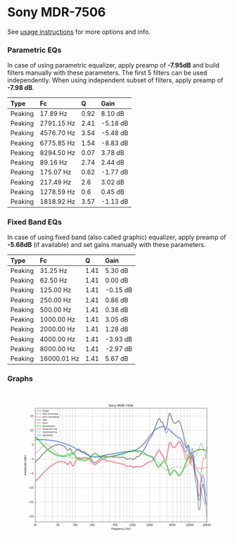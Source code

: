 # Sony MDR-7506
See [usage instructions](https://github.com/jaakkopasanen/AutoEq#usage) for more options and info.

### Parametric EQs
In case of using parametric equalizer, apply preamp of **-7.95dB** and build filters manually
with these parameters. The first 5 filters can be used independently.
When using independent subset of filters, apply preamp of **-7.98 dB**.

| Type    | Fc         |    Q | Gain     |
|:--------|:-----------|:-----|:---------|
| Peaking | 17.89 Hz   | 0.92 | 8.10 dB  |
| Peaking | 2791.15 Hz | 2.41 | -5.18 dB |
| Peaking | 4576.70 Hz | 3.54 | -5.48 dB |
| Peaking | 6775.85 Hz | 1.54 | -8.83 dB |
| Peaking | 8294.50 Hz | 0.07 | 3.78 dB  |
| Peaking | 89.16 Hz   | 2.74 | 2.44 dB  |
| Peaking | 175.07 Hz  | 0.62 | -1.77 dB |
| Peaking | 217.49 Hz  | 2.6  | 3.02 dB  |
| Peaking | 1278.59 Hz | 0.6  | 0.45 dB  |
| Peaking | 1818.92 Hz | 3.57 | -1.13 dB |

### Fixed Band EQs
In case of using fixed band (also called graphic) equalizer, apply preamp of **-5.68dB**
(if available) and set gains manually with these parameters.

| Type    | Fc          |    Q | Gain     |
|:--------|:------------|:-----|:---------|
| Peaking | 31.25 Hz    | 1.41 | 5.30 dB  |
| Peaking | 62.50 Hz    | 1.41 | 0.00 dB  |
| Peaking | 125.00 Hz   | 1.41 | -0.15 dB |
| Peaking | 250.00 Hz   | 1.41 | 0.86 dB  |
| Peaking | 500.00 Hz   | 1.41 | 0.38 dB  |
| Peaking | 1000.00 Hz  | 1.41 | 3.05 dB  |
| Peaking | 2000.00 Hz  | 1.41 | 1.28 dB  |
| Peaking | 4000.00 Hz  | 1.41 | -3.93 dB |
| Peaking | 8000.00 Hz  | 1.41 | -2.97 dB |
| Peaking | 16000.01 Hz | 1.41 | 5.67 dB  |

### Graphs
![](./Sony%20MDR-7506.png)